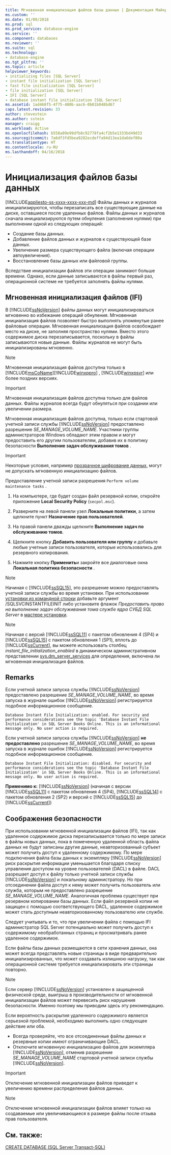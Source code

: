 ```yaml
---
title: Мгновенная инициализация файлов базы данных | Документация Майкрософт
ms.custom: ''
ms.date: 01/09/2018
ms.prod: sql
ms.prod_service: database-engine
ms.service: ''
ms.component: databases
ms.reviewer: ''
ms.suite: sql
ms.technology:
- database-engine
ms.tgt_pltfrm: ''
ms.topic: article
helpviewer_keywords:
- initializing files [SQL Server]
- instant file initialization [SQL Server]
- fast file initialization [SQL Server]
- file initialization [SQL Server]
- IFI [SQL Server]
- database instant file initialization [SQL Server]
ms.assetid: 1ad468f5-4f75-480b-aac6-0b01b048bd67
caps.latest.revision: 33
author: stevestein
ms.author: sstein
manager: craigg
ms.workload: Active
ms.openlocfilehash: b558a09e99dfb8c92778fa4cf2b5e1333bd49d33
ms.sourcegitcommit: 7a6df3fd5bea9282ecdeffa94d13ea1da6def80a
ms.translationtype: HT
ms.contentlocale: ru-RU
ms.lasthandoff: 04/16/2018
---
```

# <a name="database-file-initialization"></a>Инициализация файлов базы данных
[!INCLUDE[appliesto-ss-xxxx-xxxx-xxx-md](../../includes/appliesto-ss-xxxx-xxxx-xxx-md.md)]
Файлы данных и журналов инициализируются, чтобы перезаписать все существующие данные на диске, оставшиеся после удаленных файлов. Файлы данных и журналов сначала инициализируются путем обнуления (заполнения нулями) при выполнении одной из следующих операций:  
  
- Создание базы данных.  
- Добавление файлов данных и журналов к существующей базе данных.  
- Увеличение размера существующего файла (включая операции автоувеличения).  
- Восстановление базы данных или файловой группы.  
  
Вследствие инициализации файлов эти операции занимают больше времени. Однако, если данные записываются в файлы первый раз, операционной системе не требуется заполнять файлы нулями.  
  
## <a name="instant-file-initialization-ifi"></a>Мгновенная инициализация файлов (IFI)  
В [!INCLUDE[ssNoVersion](../../includes/ssnoversion-md.md)] файлы данных могут инициализироваться мгновенно во избежание операций обнуления. Мгновенная инициализация файлов позволяет быстро выполнять упомянутые ранее файловые операции. Мгновенная инициализация файлов освобождает место на диске, не заполняя пространство нулями. Вместо этого содержимое диска перезаписывается, поскольку в файлы записываются новые данные. Файлы журналов не могут быть инициализированы мгновенно.  
  
> [!NOTE]  
> Мгновенная инициализация файлов доступна только в [!INCLUDE[msCoName](../../includes/msconame-md.md)][!INCLUDE[winxppro](../../includes/winxppro-md.md)] , [!INCLUDE[winxpsvr](../../includes/winxpsvr-md.md)] или более поздних версиях.  

> [!IMPORTANT]
> Мгновенная инициализация файлов доступна только для файлов данных. Файлы журналов всегда будут обнуляться при создании или увеличении размера.
  
Мгновенная инициализация файлов доступна, только если стартовой учетной записи службы [!INCLUDE[ssNoVersion](../../includes/ssnoversion-md.md)] предоставлено разрешение *SE_MANAGE_VOLUME_NAME*. Участники группы администраторов Windows обладают этим правом и могут предоставить его другим пользователям, добавив их в политику безопасности **Выполнение задач обслуживания томов** .  
  
> [!IMPORTANT]
> Некоторые условия, например [прозрачное шифрование данных](../../relational-databases/security/encryption/transparent-data-encryption.md), могут не допускать мгновенную инициализацию файлов.  
  
Предоставление учетной записи разрешения `Perform volume maintenance tasks` .  
  
1.  На компьютере, где будет создан файл резервной копии, откройте приложение **Local Security Policy** (`secpol.msc`).  
  
2.  Разверните на левой панели узел **Локальные политики**, а затем щелкните пункт **Назначение прав пользователей**.  
  
3.  На правой панели дважды щелкните **Выполнение задач по обслуживанию томов**.  
  
4.  Щелкните кнопку **Добавить пользователя или группу** и добавьте любые учетные записи пользователя, которые использовались для резервного копирования.  
  
5.  Нажмите кнопку **Применить**и закройте все диалоговые окна **Локальная политика безопасности** .  

> [!NOTE]
> Начиная с [!INCLUDE[ssSQL15](../../includes/sssql15-md.md)], это разрешение можно предоставлять учетной записи службы во время установки. При использовании [установки из командной строки](../../database-engine/install-windows/install-sql-server-from-the-command-prompt.md) добавьте аргумент /SQLSVCINSTANTFILEINIT либо установите флажок *Предоставить право на выполнение задач обслуживания тома службе ядра СУБД SQL Server* в [мастере установки](../../database-engine/install-windows/install-sql-server-from-the-installation-wizard-setup.md).

> [!NOTE]
> Начиная с версий [!INCLUDE[ssSQL11](../../includes/sssql11-md.md)] с пакетом обновления 4 (SP4) и [!INCLUDE[ssSQL15](../../includes/sssql15-md.md)] с пакетом обновления 1 (SP1), вплоть до [!INCLUDE[ssCurrent](../../includes/sscurrent-md.md)], вы можете использовать столбец *instant_file_initialization_enabled* в динамическом административном представлении [sys.dm_server_services](../../relational-databases/system-dynamic-management-views/sys-dm-server-services-transact-sql.md) для определения, включена ли мгновенная инициализация файлов.

## <a name="remarks"></a>Remarks
Если учетной записи запуска службы [!INCLUDE[ssNoVersion](../../includes/ssnoversion-md.md)] предоставлено разрешение *SE_MANAGE_VOLUME_NAME*, во время запуска в журнале ошибок [!INCLUDE[ssNoVersion](../../includes/ssnoversion-md.md)] регистрируется подобное информационное сообщение. 

```
Database Instant File Initialization: enabled. For security and performance considerations see the topic 'Database Instant File Initialization' in SQL Server Books Online. This is an informational message only. No user action is required.
```

Если учетной записи запуска службы [!INCLUDE[ssNoVersion](../../includes/ssnoversion-md.md)] **не предоставлено** разрешение *SE_MANAGE_VOLUME_NAME*, во время запуска в журнале ошибок [!INCLUDE[ssNoVersion](../../includes/ssnoversion-md.md)] регистрируется подобное информационное сообщение. 

```
Database Instant File Initialization: disabled. For security and performance considerations see the topic 'Database Instant File Initialization' in SQL Server Books Online. This is an informational message only. No user action is required.
```

**Применимо к:** [!INCLUDE[ssNoVersion](../../includes/ssnoversion-md.md)] (начиная с версии [!INCLUDE[ssSQL11](../../includes/sssql11-md.md)] с пакетом обновления 4 (SP4), [!INCLUDE[ssSQL14](../../includes/sssql14-md.md)] с пакетом обновления 2 (SP2) и версий с [!INCLUDE[ssSQL15](../../includes/sssql15-md.md)] до [!INCLUDE[ssCurrent](../../includes/sscurrent-md.md)])

## <a name="security-considerations"></a>Соображения безопасности  
При использовании мгновенной инициализации файлов (IFI), так как удаленное содержимое диска перезаписывается только по мере записи в файлы новых данных, пока в помеченную удаленной область файла данных не будут записаны другие данные, неавторизованный субъект может получить доступ к удаленному содержимому. По мере подключения файла базы данных к экземпляру [!INCLUDE[ssNoVersion](../../includes/ssnoversion-md.md)] риск раскрытия информации уменьшается благодаря списку управления доступом на уровне пользователей (DACL) в файле. DACL разрешает доступ к файлу только учетной записи службы [!INCLUDE[ssNoVersion](../../includes/ssnoversion-md.md)] и локальному администратору. Но при отсоединении файла доступ к нему может получить пользователь или служба, которым не предоставлено разрешение *SE_MANAGE_VOLUME_NAME*. Аналогичная проблема существует при резервном копировании базы данных. Если файл резервной копии не защищен с помощью соответствующего DACL, удаленное содержимое может стать доступным неавторизованному пользователю или службе.  

Следует учитывать и то, что при увеличении файла с помощью IFI администратор SQL Server потенциально может получить доступ к содержимому необработанных страниц и просматривать ранее удаленное содержимое.

Если файлы базы данных размещаются в сети хранения данных, она может всегда представлять новые страницы в виде предварительно инициализированных, что может создавать излишнюю нагрузку, так как операционной системе требуется инициализировать эти страницы повторно.
 
> [!NOTE]
> Если сервер [!INCLUDE[ssNoVersion](../../includes/ssnoversion-md.md)] установлен в защищенной физической среде, выигрыш в производительности от мгновенной инициализации файлов может перевесить риск нарушения безопасности. Именно поэтому мы приводим здесь эту рекомендацию.
  
Если вероятность раскрытия удаленного содержимого является серьезной проблемой, необходимо выполнить одно следующее действие или оба.  
  
- Всегда проверяйте, что все отсоединенные файлы данных и резервные копии имеют ограничивающие DACL.  
- Отключите мгновенную инициализацию файлов для экземпляра [!INCLUDE[ssNoVersion](../../includes/ssnoversion-md.md)], отменив разрешение *SE_MANAGE_VOLUME_NAME* стартовой учетной записи службы [!INCLUDE[ssNoVersion](../../includes/ssnoversion-md.md)]. 

> [!IMPORTANT]
> Отключение мгновенной инициализации файлов приведет к увеличению времени распределения файлов данных.  
  
> [!NOTE]  
> Отключение мгновенной инициализации файлов влияет только на создаваемые или увеличивающиеся в размере файлы после отзыва прав пользователя.  
  
## <a name="see-also"></a>См. также:  
 [CREATE DATABASE (SQL Server Transact-SQL)](../../t-sql/statements/create-database-sql-server-transact-sql.md)  
  
  

